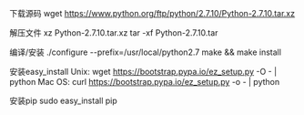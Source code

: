 下载源码
wget https://www.python.org/ftp/python/2.7.10/Python-2.7.10.tar.xz

解压文件
xz Python-2.7.10.tar.xz
tar -xf Python-2.7.10.tar

编译/安装
./configure --prefix=/usr/local/python2.7
make && make install

安装easy_install
Unix: wget https://bootstrap.pypa.io/ez_setup.py -O - | python
Mac OS: curl https://bootstrap.pypa.io/ez_setup.py -o - | python

安装pip
sudo easy_install pip
